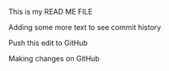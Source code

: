 This is my READ ME FILE

Adding some more text to see commit history

Push this edit to GitHub

Making changes on GitHub
